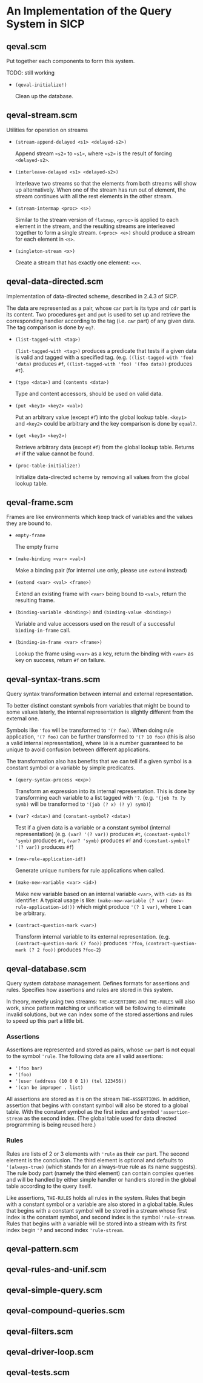# An Implementation of the Query System in SICP

## qeval.scm

Put together each components to form this system.

TODO: still working

* `(qeval-initialize!)`

    Clean up the database.

## qeval-stream.scm

Utilities for operation on streams

* `(stream-append-delayed <s1> <delayed-s2>)`

    Append stream `<s2>` to `<s1>`, where `<s2>` is the result
    of forcing `<delayed-s2>`.

* `(interleave-delayed <s1> <delayed-s2>)`

    Interleave two streams so that the elements from both streams
    will show up alternatively. When one of the stream has run out
    of element, the stream continues with all the rest elements in the
    other stream.

* `(stream-intermap <proc> <s>)`

    Similar to the stream version of `flatmap`, `<proc>` is applied to each element
    in the stream, and the resulting streams are interleaved together to form
    a single stream. `(<proc> <e>)` should produce a stream for each element in `<s>`.

* `(singleton-stream <x>)`

    Create a stream that has exactly one element: `<x>`.

## qeval-data-directed.scm

Implementation of data-directed scheme,
described in 2.4.3 of SICP.

The data are represented as a pair, whose `car` part is its type
and `cdr` part is its content. Two procedures `get` and `put` is used
to set up and retrieve the corresponding handler according to the tag (i.e. `car` part)
of any given data. The tag comparison is done by `eq?`.

* `(list-tagged-with <tag>)`

    `(list-tagged-with <tag>)` produces a predicate that tests if a given data is valid
    and tagged with a specified tag. (e.g. `((list-tagged-with 'foo) 'data)` produces `#f`,
    `((list-tagged-with 'foo) '(foo data))` produces `#t`).

* `(type <data>)` and `(contents <data>)`

    Type and content accessors, should be used on valid data.

* `(put <key1> <key2> <val>)`

    Put an arbitrary value (except `#f`) into the global lookup table.
    `<key1>` and `<key2>` could be arbitrary and the key comparison is done by `equal?`.

* `(get <key1> <key2>)`

    Retrieve arbitrary data (except `#f`) from the global lookup table.
    Returns `#f` if the value cannot be found.

* `(proc-table-initialize!)`

    Initialize data-directed scheme by removing all values from the global lookup table.

## qeval-frame.scm

Frames are like environments which keep track of variables and the values they are bound to.

* `empty-frame`

    The empty frame

* `(make-binding <var> <val>)`

    Make a binding pair (for internal use only, please use `extend` instead)

* `(extend <var> <val> <frame>)`

    Extend an existing frame with `<var>` being bound to `<val>`,
    return the resulting frame.

* `(binding-variable <binding>)` and `(binding-value <binding>)`

	Variable and value accessors used on the result of a successful `binding-in-frame` call.

* `(binding-in-frame <var> <frame>)`

    Lookup the frame using `<var>` as a key, return the binding with `<var>` as key on success,
    return `#f` on failure.

## qeval-syntax-trans.scm

Query syntax transformation between internal and external representation.

To better distinct constant symbols from variables that might be bound to some
values laterly, the internal representation is slightly different from the external one.

Symbols like `'foo` will be transformed to `'(? foo)`. When doing rule application,
`'(? foo)` can be further transformed to `'(? 10 foo)`
(this is also a valid internal representation), where `10` is a number guaranteed
to be unique to avoid confusion between different applications.

The transformation also has benefits that we can tell if a given symbol is
a constant symbol or a variable by simple predicates.

* `(query-syntax-process <exp>)`

    Transform an expression into its internal representation. This is done
    by transforming each variable to a list tagged with `'?`.
    (e.g. `'(job ?x ?y symb)` will be transformed to `'(job (? x) (? y) symb)`)

* `(var? <data>)` and `(constant-symbol? <data>)`

    Test if a given data is a variable or a constant symbol (internal representation)
    (e.g. `(var? '(? var))` produces `#t`, `(constant-symbol? 'symb)` produces `#t`,
    `(var? 'symb)` produces `#f` and `(constant-symbol? '(? var))` produces `#f`)

* `(new-rule-application-id!)`

    Generate unique numbers for rule applications when called.

* `(make-new-variable <var> <id>)`

    Make new variable based on an internal variable `<var>`, with
    `<id>` as its identifier. A typical usage is like:
    `(make-new-variable (? var) (new-rule-application-id!))`
    which might produce `'(? 1 var)`, where `1` can be arbitrary.

* `(contract-question-mark <var>)`

    Transform internal variable to its external representation.
    (e.g. `(contract-question-mark (? foo))` produces `'?foo`,
    `(contract-question-mark (? 2 foo))` produces `?foo-2`)

## qeval-database.scm

Query system database management. Defines formats for assertions and rules.
Specifies how assertions and rules are stored in this system.

In theory, merely using two streams: `THE-ASSERTIONS` and `THE-RULES`
will also work, since pattern matching or unification will be following
to eliminate invalid solutions, but we can index some of the stored
assertions and rules to speed up this part a little bit.

### Assertions

Assertions are represented and stored as pairs, whose `car` part is
not equal to the symbol `'rule`. The following data are all valid assertions:

* `'(foo bar)`
* `'(foo)`
* `'(user (address (10 0 0 1)) (tel 123456))`
* `'(can be improper . list)`

All assertions are stored as it is on the stream `THE-ASSERTIONS`.
In addition, assertion that begins with constant symbol will also be stored
to a global table. With the constant symbol as the first index and
symbol `'assertion-stream` as the second index.
(The global table used for data directed programming is being reused here.)

### Rules

Rules are lists of 2 or 3 elements with `'rule` as their `car` part.
The second element is the conclusion. The third element is optional and
defaults to `'(always-true)` (which stands for an always-true rule as
its name suggests). The rule body part (namely the third element)
can contain complex queries and will be handled by either simple handler or
handlers stored in the global table according to the query itself.

Like assertions, `THE-RULES` holds all rules in the system.
Rules that begin with a constant symbol or a variable are
also stored in a global table. Rules that begins with a constant symbol
will be stored in a stream whose first index is the constant symbol,
and second index is the symbol `'rule-stream`. Rules that begins with
a variable will be stored into a stream with its first index begin `'?`
and second index `'rule-stream`.

## qeval-pattern.scm

## qeval-rules-and-unif.scm

## qeval-simple-query.scm

## qeval-compound-queries.scm

## qeval-filters.scm

## qeval-driver-loop.scm

## qeval-tests.scm
